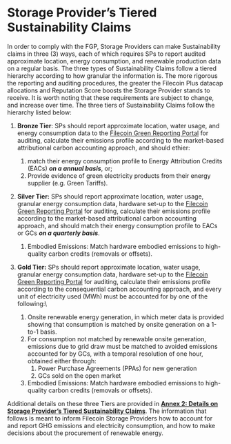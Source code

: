 # Storage Provider’s Tiered Sustainability Claims

In order to comply with the FGP, Storage Providers can make Sustainability claims in three (3) ways, each of which requires SPs to report audited approximate location, energy consumption, and renewable production data on a regular basis. The three types of Sustainability Claims follow a tiered hierarchy according to how granular the information is. The more rigorous the reporting and auditing procedures, the greater the Filecoin Plus datacap allocations and Reputation Score boosts the Storage Provider stands to receive. It is worth noting that these requirements are subject to change, and increase over time. The three tiers of Sustainability Claims follow the hierarchy listed below:

1. **Bronze Tier**: SPs should report approximate location, water usage, and energy consumption data to the [Filecoin Green Reporting Portal](annex-3-filecoin-green-reporting-portal.md) for auditing, calculate their emissions profile according to the market-based attributional carbon accounting approach, and should ethier:
   1. match their energy consumption profile to Energy Attribution Credits (EACs) _**on a annual basis**_, or;
   2. Provide evidence of green electricity products from their energy supplier (e.g. Green Tariffs).
2. **Silver Tier:** SPs should report approximate location, water usage, granular energy consumption data, hardware set-up to the [Filecoin Green Reporting Portal](annex-3-filecoin-green-reporting-portal.md) for auditing, calculate their emissions profile according to the market-based attributional carbon accounting approach, and should match their energy consumption profile to EACs or GCs _**on a quarterly basis**_.
   1. Embodied Emissions: Match hardware embodied emissions to high-quality carbon credits (removals or offsets).
3. **Gold Tier:** SPs should report approximate location, water usage, granular energy consumption data, hardware set-up to the [Filecoin Green Reporting Portal](annex-3-filecoin-green-reporting-portal.md) for auditing, calculate their emissions profile according to the consequential carbon accounting approach, and every unit of electricity used (MWh) must be accounted for by one of the following:\

   1. Onsite renewable energy generation, in which meter data is provided showing that consumption is matched by onsite generation on a 1-to-1 basis.
   2. For consumption not matched by renewable onsite generation, emissions due to grid draw must be matched to avoided emissions accounted for by GCs, with a temporal resolution of one hour, obtained either through:
      1. Power Purchase Agreements (PPAs) for new generation
      2. GCs sold on the open market
   3. Embodied Emissions: Match hardware embodied emissions to high-quality carbon credits (removals or offsets).

Additional details on these three Tiers are provided in [**Annex 2: Details on Storage Provider’s Tiered Sustainability Claims**](annex-2-details-on-storage-providers-tiered-sustainability-claims.md). The information that follows is meant to inform Filecoin Storage Providers how to account for and report GHG emissions and electricity consumption, and how to make decisions about the procurement of renewable energy.
